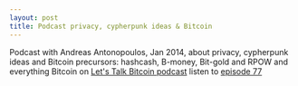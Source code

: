 ```yaml
---
layout: post
title: Podcast privacy, cypherpunk ideas & Bitcoin
---
```


Podcast with Andreas Antonopoulos, Jan 2014, about privacy, cypherpunk ideas and Bitcoin precursors: hashcash, B-money, Bit-gold and RPOW and everything Bitcoin on [Let's Talk Bitcoin podcast](https://letstalkbitcoin.com/) listen to [episode 77](https://letstalkbitcoin.com/e77-the-adam-back-interview)
